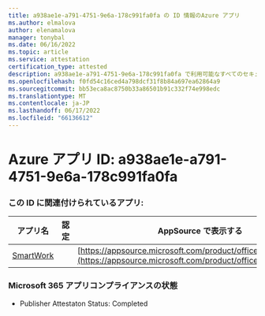 ```yaml
---
title: a938ae1e-a791-4751-9e6a-178c991fa0fa の ID 情報のAzure アプリ
ms.author: elmalova
author: elenamalova
manager: tonybal
ms.date: 06/16/2022
ms.topic: article
ms.service: attestation
certification_type: attested
description: a938ae1e-a791-4751-9e6a-178c991fa0fa で利用可能なすべてのセキュリティとコンプライアンス情報。
ms.openlocfilehash: f0fd54c16ced4a798dcf31f8b84a697ea62864a9
ms.sourcegitcommit: bb53eca8ac8750b33a86501b91c332f74e998edc
ms.translationtype: MT
ms.contentlocale: ja-JP
ms.lasthandoff: 06/17/2022
ms.locfileid: "66136612"
---
```

# <a name="azure-app-id-a938ae1e-a791-4751-9e6a-178c991fa0fa"></a>Azure アプリ ID: a938ae1e-a791-4751-9e6a-178c991fa0fa


### <a name="apps-associated-with-this-id"></a>この ID に関連付けられているアプリ:
| **アプリ名** | **認定** | **AppSource で表示する** |
|--------------|---------------|-----------------------|
| [SmartWork](../forward/WA200001149.md) |  | [https://appsource.microsoft.com/product/office/WA200001149](https://appsource.microsoft.com/product/office/WA200001149) |

### <a name="microsoft-365-app-compliance-status"></a>Microsoft 365 アプリコンプライアンスの状態
- Publisher Attestaton Status: Completed
